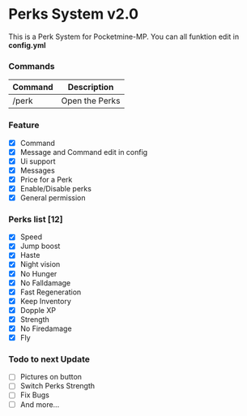 # Perks System v2.0
This is a Perk System for Pocketmine-MP.
You can all funktion edit in **config.yml**

### Commands
|**Command**|**Description**|
|-----------|---------------|
|/perk |Open the Perks |

### Feature
- [X] Command
- [X] Message and Command edit in config
- [X] Ui support
- [X] Messages
- [X] Price for a Perk
- [X] Enable/Disable perks
- [X] General permission

### Perks list [12]
- [X] Speed
- [X] Jump boost
- [X] Haste
- [X] Night vision
- [X] No Hunger
- [X] No Falldamage
- [X] Fast Regeneration
- [X] Keep Inventory
- [X] Dopple XP
- [X] Strength
- [X] No Firedamage
- [X] Fly

### Todo to next Update
- [ ] Pictures on button
- [ ] Switch Perks Strength
- [ ] Fix Bugs
- [ ] And more...
